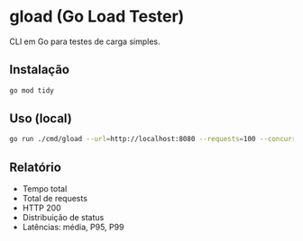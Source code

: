 # gload (Go Load Tester)

CLI em Go para testes de carga simples.

## Instalação
```bash
go mod tidy
```

## Uso (local)
```bash
go run ./cmd/gload --url=http://localhost:8080 --requests=100 --concurrency=10
```

## Relatório
- Tempo total
- Total de requests
- HTTP 200
- Distribuição de status
- Latências: média, P95, P99
